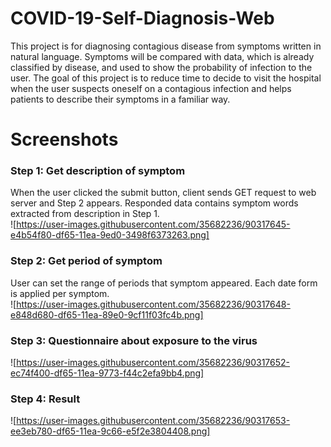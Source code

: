 # COVID-19-Self-Diagnosis-Web
This project is for diagnosing contagious disease from symptoms written in natural language. Symptoms will be compared with data, which is already classified by disease, and used to show the probability of infection to the user. The goal of this project is to reduce time to decide to visit the hospital when the user suspects oneself on a contagious infection and helps patients to describe their symptoms in a familiar way.   
# Screenshots   
### Step 1: Get description of symptom   
When the user clicked the submit button, client sends GET request to web server and Step 2 appears. Responded data contains symptom words extracted from description in Step 1.   
![https://user-images.githubusercontent.com/35682236/90317645-e4b54f80-df65-11ea-9ed0-3498f6373263.png]
### Step 2: Get period of symptom   
User can set the range of periods that symptom appeared. Each date form is applied per symptom.      
![https://user-images.githubusercontent.com/35682236/90317648-e848d680-df65-11ea-89e0-9cf11f03fc4b.png]         
### Step 3: Questionnaire about exposure to the virus        
![https://user-images.githubusercontent.com/35682236/90317652-ec74f400-df65-11ea-9773-f44c2efa9bb4.png]        
### Step 4: Result        
![https://user-images.githubusercontent.com/35682236/90317653-ee3eb780-df65-11ea-9c66-e5f2e3804408.png]           
